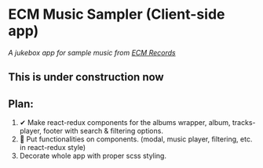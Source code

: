 # ECM Music Sampler (Client-side app)
_A jukebox app for sample music from [ECM Records](https://www.ecmrecords.com)_

## This is under construction now

## Plan:
1. &#10004; Make react-redux components for the albums wrapper, album, tracks-player, footer with search & filtering options.
2. &#128221; Put functionalities on components. (modal, music player, filtering, etc. in react-redux style)
3. Decorate whole app with proper scss styling. 